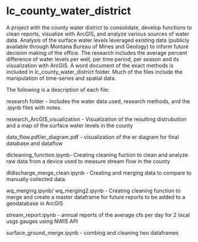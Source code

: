 # lc_county_water_district

A project with the county water district to consolidate, develop functions to clean reports, visualize with ArcGIS, and analyze various sources of water data.
Analysis of the surface water levels leveraged existing data (publicly available through Montana Bureau of Mines and Geology) to inform future decision making of the office.  The research includes the average percent difference of water levels per well, per time period, per season and its visualization with ArcGIS.  A  word document of the exact methods is included in lc_county_water_district folder.  Much of the files include the manipulation of time-series and spatial data. 

The following is a description of each file:

research folder - Includes the water data used, research methods, and the .ipynb files with notes.

research_ArcGIS_visualization - Visualization of the resulting distrubution and a map of the surface water levels in the county 

data_flow.pdf/er_diagram.pdf - visualization of the er diagram for final database and dataflow 

dlcleaning_function.ipynb- Creating cleaning fuction to clean and analyze raw data from a device used to measure stream flow in the county 

dldischarge_merge_clean.ipynb - Creating and merging data to compare to manually collected data.

wq_merging.ipynb/ wq_merging2.ipynb - Creating cleaning function to merge and create a master dataframe for future reports to be added to a geodatabase in ArcGIS

stream_report.ipynb - annual reports of the average cfs per day for  2 local usgs gauges using NWIS API

surface_ground_merge.ipynb - combing and cleaning two dataframes
